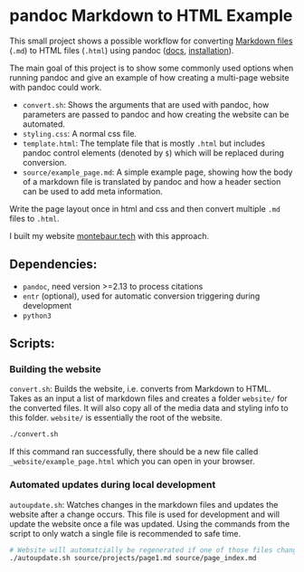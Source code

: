 # pandoc Markdown to HTML Example

This small project shows a possible workflow for converting [Markdown files](https://docs.github.com/de/get-started/writing-on-github/getting-started-with-writing-and-formatting-on-github/basic-writing-and-formatting-syntax) (`.md`) to HTML files (`.html`) using pandoc ([docs](https://pandoc.org/MANUAL.html), [installation](https://pandoc.org/installing.html)).

The main goal of this project is to show some commonly used options when running pandoc and give an example of how creating a multi-page website with pandoc could work.

- `convert.sh`: Shows the arguments that are used with pandoc, how parameters are passed to pandoc and how creating the website can be automated.
- `styling.css`: A normal css file.
- `template.html`: The template file that is mostly `.html` but includes pandoc control elements (denoted by `$`) which will be replaced during conversion.
- `source/example_page.md`: A simple example page, showing how the body of a markdown file is translated by pandoc and how a header section can be used to add meta information.

Write the page layout once in html and css and then convert multiple `.md` files to `.html`.

I built my website [montebaur.tech](https://montebaur.tech/projects/mtb_tech_info.html) with this approach.

## Dependencies:

- `pandoc`, need version >=2.13 to process citations
- `entr` (optional), used for automatic conversion triggering during development
- `python3`

## Scripts:

### Building the website

`convert.sh`: Builds the website, i.e. converts from Markdown to HTML. Takes as an input a list of markdown files and creates a folder `website/` for the converted files. It will also copy all of the media data and styling info to this folder. `website/` is essentially the root of the website.

```bash
./convert.sh
```

If this command ran successfully, there should be a new file called `_website/example_page.html` which you can open in your browser.

### Automated updates during local development

`autoupdate.sh`: Watches changes in the markdown files and updates the website after a change occurs. This file is used for development and will update the website once a file was updated. Using the commands from the script to only watch a single file is recommended to safe time.

```bash
# Website will automatcially be regenerated if one of those files changes:
./autoupdate.sh source/projects/page1.md source/page_index.md
```
